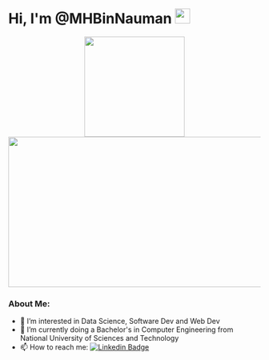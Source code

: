 <h1>
  Hi, I'm @MHBinNauman
  <img src="https://media.giphy.com/media/hvRJCLFzcasrR4ia7z/giphy.gif" width="30px"/>
</h1>

<div id="header" align="center">
  <img src="https://media2.giphy.com/media/v1.Y2lkPTc5MGI3NjExNTZhc2J5NmduNzVkMXV5MHBneDJ0NDdsOWtjdjlrODdpeHl5ZTRhbiZlcD12MV9pbnRlcm5hbF9naWZfYnlfaWQmY3Q9Zw/78XCFBGOlS6keY1Bil/giphy.gif" width="200"/>
</div>

<div id="badges" align="center">
  <img src="https://komarev.com/ghpvc/?username=MHBinNauman&style=flat-square&color=blue" alt=""/>
</div>

<div align="center">
  <img src="https://media.giphy.com/media/dWesBcTLavkZuG35MI/giphy.gif" width="600" height="300"/>
</div>

### About Me:

- 👀 I’m interested in Data Science, Software Dev and Web Dev
- 🌱 I’m currently doing a Bachelor's in Computer Engineering from National University of Sciences and Technology
- :mailbox: How to reach me: [![Linkedin Badge](https://img.shields.io/badge/-kakbar-blue?style=flat&logo=Linkedin&logoColor=white)](www.linkedin.com/in/muhammad-hisham-bin-nauman)

<!---
MHBinNauman/MHBinNauman is a ✨ special ✨ repository because its `README.md` (this file) appears on your GitHub profile.
You can click the Preview link to take a look at your changes.
--->

